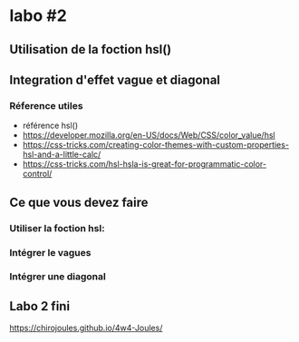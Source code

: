 # labo #2
## Utilisation de la foction hsl()
## Integration d'effet vague et diagonal

### Réference utiles
- référence hsl()
 - https://developer.mozilla.org/en-US/docs/Web/CSS/color_value/hsl
 - https://css-tricks.com/creating-color-themes-with-custom-properties-hsl-and-a-little-calc/
 - https://css-tricks.com/hsl-hsla-is-great-for-programmatic-color-control/

## Ce que vous devez faire

### Utiliser la foction hsl:
### Intégrer le vagues
### Intégrer une diagonal

## Labo 2 fini
https://chirojoules.github.io/4w4-Joules/
